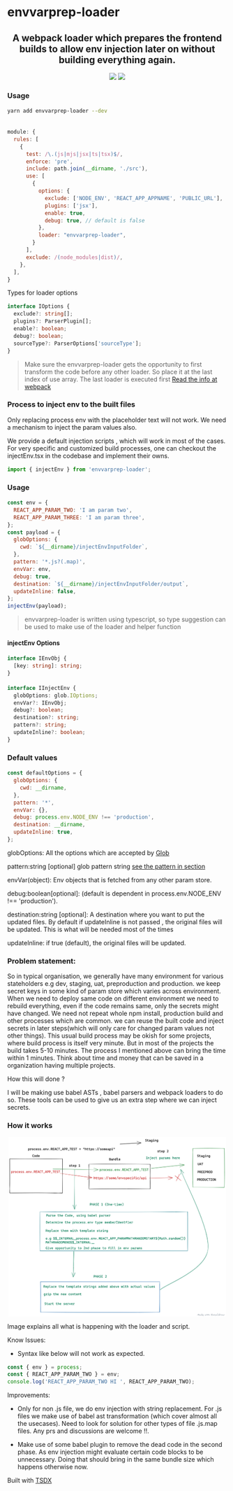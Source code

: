 # envvarprep-loader

<h2  align="center">A webpack loader which prepares the frontend builds to allow env injection later on without building everything again.</h2>

<p  align="center">

<img  src="https://github.com/simbathesailor/envvarprep-loader/workflows/CI/badge.svg?branch=master">

<img  src="https://img.shields.io/npm/v/envvarprep-loader">

</p>

### Usage

```sh
yarn add envvarprep-loader --dev

```

```javascript

module: {
  rules: [
    {
      test: /\.(js|mjs|jsx|ts|tsx)$/,
      enforce: 'pre',
      include: path.join(__dirname, './src'),
      use: [
        {
          options: {
            exclude: ['NODE_ENV', 'REACT_APP_APPNAME', 'PUBLIC_URL'],
            plugins: ['jsx'],
            enable: true,
            debug: true, // default is false
          },
          loader: "envvarprep-loader",
        }
      ],
      exclude: /(node_modules|dist)/,
    },
  ],
}
```

Types for loader options

```typescript
interface IOptions {
  exclude?: string[];
  plugins?: ParserPlugin[];
  enable?: boolean;
  debug?: boolean;
  sourceType?: ParserOptions['sourceType'];
}
```

> Make sure the envvarprep-loader gets the opportunity to first transform the code before any other loader. So place it at the last index of use array. The last loader is executed first [Read the info at webpack](https://webpack.js.org/contribute/writing-a-loader/#complex-usage)

### Process to inject env to the built files

Only replacing process env with the placeholder text will not work. We need a mechanism to inject the param values also.

We provide a default injection scripts , which will work in most of the cases. For very specific and customized build processes, one can checkout the injectEnv.tsx in the codebase and implement their owns.

```javascript
import { injectEnv } from 'envvarprep-loader';
```

### Usage

```javascript
const env = {
  REACT_APP_PARAM_TWO: 'I am param two',
  REACT_APP_PARAM_THREE: 'I am param three',
};
const payload = {
  globOptions: {
    cwd: `${__dirname}/injectEnvInputFolder`,
  },
  pattern: '*.js?(.map)',
  envVar: env,
  debug: true,
  destination: `${__dirname}/injectEnvInputFolder/output`,
  updateInline: false,
};
injectEnv(payload);
```

> envvarprep-loader is written using typescript, so type suggestion can be used to make use of the loader and helper function

#### injectEnv Options

```typescript
interface IEnvObj {
  [key: string]: string;
}

interface IInjectEnv {
  globOptions: glob.IOptions;
  envVar?: IEnvObj;
  debug?: boolean;
  destination?: string;
  pattern?: string;
  updateInline?: boolean;
}
```

### Default values

```javascript
const defaultOptions = {
  globOptions: {
    cwd: __dirname,
  },
  pattern: '*',
  envVar: {},
  debug: process.env.NODE_ENV !== 'production',
  destination: __dirname,
  updateInline: true,
};
```

globOptions: All the options which are accepted by [Glob](https://www.npmjs.com/package/glob)

pattern:string [optional] glob pattern string [see the pattern in section](https://www.npmjs.com/package/glob#globsyncpattern-options)

envVar(object): Env objects that is fetched from any other param store.

debug:boolean[optional]: (default is dependent in process.env.NODE_ENV !== 'production').

destination:string [optional]: A destination where you want to put the updated files. By default if updateInline is not passed , the original files will be updated. This is what will be needed most of the times

updateInline: if true (default), the original files will be updated.

### Problem statement:

So in typical organisation, we generally have many environment for various stateholders e.g dev, staging, uat, preproduction and production. we keep secret keys in some kind of param store which varies across environment. When we need to deploy same code on different environment we need to rebuild everything, even if the code remains same, only the secrets might have changed. We need not repeat whole npm install, production build and other processes which are common. we can reuse the built code and inject secrets in later steps(which will only care for changed param values not other things). This usual build process may be okish for some projects, where build process is itself very minute. But in most of the projects the build takes 5-10 minutes. The process I mentioned above can bring the time within 1 minutes.
Think about time and money that can be saved in a organization having multiple projects.

How this will done ?

I will be making use babel ASTs , babel parsers and webpack loaders to do so. These tools can be used to give us an extra step where we can inject secrets.

### How it works

<p align="center"><img src="images/howitworks.png" width="500" align="center" /></p>

Image explains all what is happening with the loader and script.

Know Issues:

- Syntax like below will not work as expected.

```javascript
const { env } = process;
const { REACT_APP_PARAM_TWO } = env;
console.log('REACT_APP_PARAM_TWO HI ', REACT_APP_PARAM_TWO);
```

Improvements:

- Only for non .js file, we do env injection with string replacement. For .js files we make use of babel ast transformation (which cover almost all the usecases). Need to look for solution for other types of file .js.map files. Any prs and discussions are welcome !!.

* Make use of some babel plugin to remove the dead code in the second phase. As env injection might evaluate certain code blocks to be unnecessary. Doing that
  should bring in the same bundle size which happens otherwise now.

Built with [TSDX](https://github.com/jaredpalmer/tsdx)
